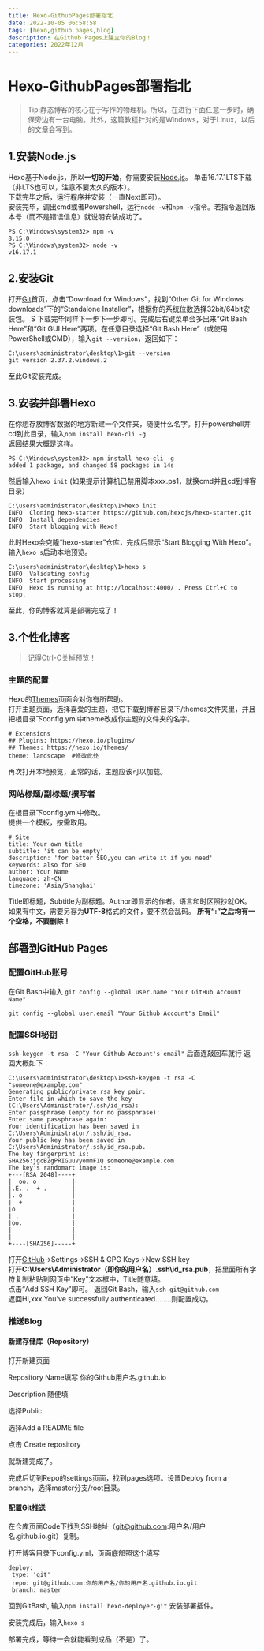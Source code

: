 ```yaml
---
title: Hexo-GithubPages部署指北
date: 2022-10-05 06:58:58
tags: [hexo,github pages,blog]
description: 在Github Pages上建立你的Blog！   
categories: 2022年12月
---
```


# Hexo-GithubPages部署指北

> Tip:静态博客的核心在于写作的物理机。所以，在进行下面任意一步时，确保旁边有一台电脑。此外，这篇教程针对的是Windows，对于Linux，以后的文章会写到。

## 1.安装Node.js

Hexo基于Node.js，所以**一切的开始**，你需要安装[Node.js](https://nodejs.org)。
单击16.17.1LTS下载（非LTS也可以，注意不要太久的版本）。  
下载完毕之后，运行程序并安装（一直Next即可）。  
安装完毕，调出cmd或者Powershell，运行`node -v`和`npm -v`指令。若指令返回版本号（而不是错误信息）就说明安装成功了。

```
PS C:\Windows\system32> npm -v
8.15.0
PS C:\Windows\system32> node -v
v16.17.1  
```

## 2.安装Git

打开[Git](https://git-scm.com)首页，点击“Download for Windows”，找到“Other Git for Windows downloads”下的“Standalone Installer”，根据你的系统位数选择32bit/64bit安装包。  S
下载完毕同样下一步下一步即可。完成后右键菜单会多出来“Git Bash Here”和“Git GUI Here”两项。在任意目录选择“Git Bash Here”（或使用PowerShell或CMD），输入`git --version`，返回如下：

```
C:\users\administrator\desktop\1>git --version
git version 2.37.2.windows.2
```

至此Git安装完成。

## 3.安装并部署Hexo

在你想存放博客数据的地方新建一个文件夹，随便什么名字。打开powershell并cd到此目录，输入`npm install hexo-cli -g`  
返回结果大概是这样。

```
PS C:\Windows\system32> npm install hexo-cli -g
added 1 package, and changed 58 packages in 14s    
```

然后输入`hexo init` (如果提示计算机已禁用脚本xxx.ps1，就换cmd并且cd到博客目录）

```
C:\users\administrator\desktop\1>hexo init
INFO  Cloning hexo-starter https://github.com/hexojs/hexo-starter.git
INFO  Install dependencies
INFO  Start blogging with Hexo!    
```

此时Hexo会克隆“hexo-starter”仓库，完成后显示“Start Blogging With Hexo”。  
输入`hexo s`启动本地预览。

```
C:\users\administrator\desktop\1>hexo s
INFO  Validating config
INFO  Start processing
INFO  Hexo is running at http://localhost:4000/ . Press Ctrl+C to stop.
```

至此，你的博客就算是部署完成了！

## 3.个性化博客

> 记得Ctrl-C关掉预览！

### 主题的配置

Hexo的[Themes](https://hexo.io/themes/)页面会对你有所帮助。  
打开主题页面，选择喜爱的主题，把它下载到博客目录下/themes文件夹里，并且把根目录下config.yml中theme改成你主题的文件夹的名字。

```
# Extensions
## Plugins: https://hexo.io/plugins/
## Themes: https://hexo.io/themes/
theme: landscape  #修改此处    
```

再次打开本地预览，正常的话，主题应该可以加载。

### 网站标题/副标题/撰写者

在根目录下config.yml中修改。  
提供一个模板，按需取用。

```
# Site
title: Your own title
subtitle: 'it can be empty'
description: 'for better SEO,you can write it if you need'
keywords: also for SEO
author: Your Name
language: zh-CN
timezone: 'Asia/Shanghai'   
```

Title即标题，Subtitle为副标题。Author即显示的作者。语言和时区照抄就OK。  
如果有中文，需要另存为**UTF-8**格式的文件，要不然会乱码。 **所有“:”之后均有一个空格，不要删除！**

## 部署到GitHub Pages

### 配置GitHub账号

在Git Bash中输入 `git config --global user.name "Your GitHub Account Name"`     

`git config --global user.email "Your Github Account's Email"`

### 配置SSH秘钥

`ssh-keygen -t rsa -C "Your Github Account's email"` 后面连敲回车就行
返回大概如下：

```
C:\users\administrator\desktop\1>ssh-keygen -t rsa -C "someone@example.com"
Generating public/private rsa key pair.
Enter file in which to save the key (C:\Users\Administrator/.ssh/id_rsa):
Enter passphrase (empty for no passphrase):
Enter same passphrase again:
Your identification has been saved in C:\Users\Administrator/.ssh/id_rsa.
Your public key has been saved in C:\Users\Administrator/.ssh/id_rsa.pub.
The key fingerprint is:
SHA256:jgcBZgPRIGuuVyommF1Q someone@example.com
The key's randomart image is:
+---[RSA 2048]----+
|  oo. o          |
|.E. .  + .       |
|. o              |
|  +              |
|o                |
| .               |
|oo.              |
|                 |
|                 |
+----[SHA256]-----+
```

打开[GitHub](https://github.com)->Settings->SSH & GPG Keys->New SSH key  
打开**C:\Users\Administrator（即你的用户名）.ssh\id_rsa.pub**，把里面所有字符复制粘贴到网页中“Key”文本框中，Title随意填。  
点击“Add SSH Key”即可。
返回Git Bash，输入`ssh git@github.com`  
返回Hi,xxx.You've successfully authenticated........则配置成功。

### 推送Blog

#### 新建存储库（Repository）

打开新建页面     

Repository Name填写 你的Github用户名.github.io    

Description 随便填    

选择Public    

选择Add a README file

点击 Create repository   

就新建完成了。   

完成后切到Repo的settings页面，找到pages选项。设置Deploy from a branch，选择master分支/root目录。

#### 配置Git推送

在仓库页面Code下找到SSH地址（git@github.com:用户名/用户名.github.io.git）复制。   

打开博客目录下config.yml，页面底部照这个填写   

```
deploy:
 type: 'git'
 repo: git@github.com:你的用户名/你的用户名.github.io.git
 branch: master
```

回到GitBash, 输入`npm install hexo-deployer-git` 安装部署插件。   

安装完成后，输入`hexo s`   

部署完成，等待一会就能看到成品（不是）了。
